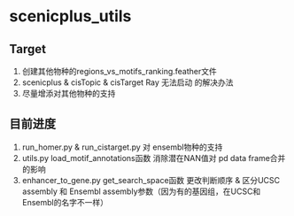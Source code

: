 # scenicplus_utils

## Target
1. 创建其他物种的regions_vs_motifs_ranking.feather文件
2. scenicplus & cisTopic & cisTarget Ray 无法启动 的解决办法
3. 尽量增添对其他物种的支持

## 目前进度
1. run_homer.py & run_cistarget.py 对 ensembl物种的支持
2. utils.py load_motif_annotations函数 消除潜在NAN值对 pd data frame合并的影响
3. enhancer_to_gene.py get_search_space函数 更改判断顺序 & 区分UCSC assembly 和 Ensembl assembly参数（因为有的基因组，在UCSC和Ensembl的名字不一样）
